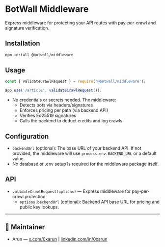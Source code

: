 # BotWall Middleware

Express middleware for protecting your API routes with pay-per-crawl and signature verification.

## Installation
```bash
npm install @botwall/middleware
```

## Usage
```js
const { validateCrawlRequest } = require('@botwall/middleware');

app.use('/article', validateCrawlRequest());
```

- No credentials or secrets needed. The middleware:
  - Detects bots via headers/signatures
  - Enforces pricing per path (via backend API)
  - Verifies Ed25519 signatures
  - Calls the backend to deduct credits and log crawls

## Configuration
- `backendUrl` (optional): The base URL of your backend API. If not provided, the middleware will use `process.env.BACKEND_URL` or a default value.
- No database or .env setup is required for the middleware package itself.

## API
- `validateCrawlRequest(options)` — Express middleware for pay-per-crawl protection
  - `options.backendUrl` (optional): Backend API base URL for pricing and public key lookups.

---

## 👤 Maintainer
- Arun — [x.com/0xarun](https://x.com/0xarun) | [linkedin.com/in/0xarun](https://linkedin.com/in/0xarun) 